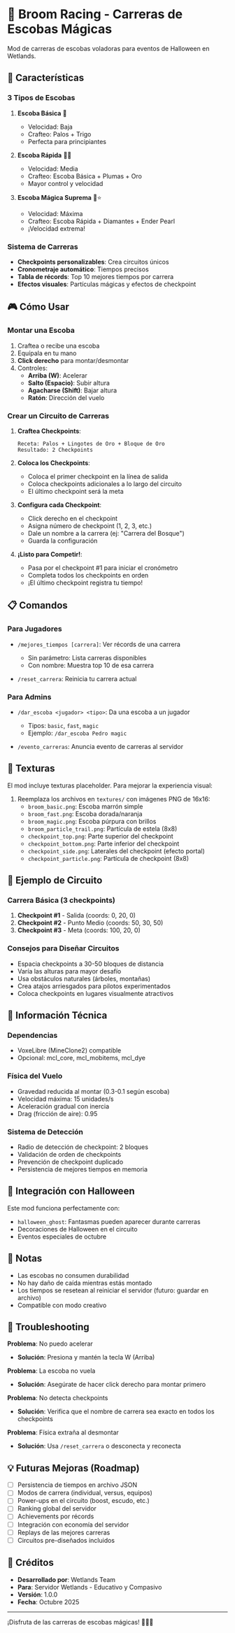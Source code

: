 # 🧹 Broom Racing - Carreras de Escobas Mágicas

Mod de carreras de escobas voladoras para eventos de Halloween en Wetlands.

## 🎯 Características

### 3 Tipos de Escobas
1. **Escoba Básica** 🧹
   - Velocidad: Baja
   - Crafteo: Palos + Trigo
   - Perfecta para principiantes

2. **Escoba Rápida** 🧹✨
   - Velocidad: Media
   - Crafteo: Escoba Básica + Plumas + Oro
   - Mayor control y velocidad

3. **Escoba Mágica Suprema** 🧹⭐
   - Velocidad: Máxima
   - Crafteo: Escoba Rápida + Diamantes + Ender Pearl
   - ¡Velocidad extrema!

### Sistema de Carreras
- **Checkpoints personalizables**: Crea circuitos únicos
- **Cronometraje automático**: Tiempos precisos
- **Tabla de récords**: Top 10 mejores tiempos por carrera
- **Efectos visuales**: Partículas mágicas y efectos de checkpoint

## 🎮 Cómo Usar

### Montar una Escoba
1. Craftea o recibe una escoba
2. Equípala en tu mano
3. **Click derecho** para montar/desmontar
4. Controles:
   - **Arriba (W)**: Acelerar
   - **Salto (Espacio)**: Subir altura
   - **Agacharse (Shift)**: Bajar altura
   - **Ratón**: Dirección del vuelo

### Crear un Circuito de Carreras

1. **Craftea Checkpoints**:
   ```
   Receta: Palos + Lingotes de Oro + Bloque de Oro
   Resultado: 2 Checkpoints
   ```

2. **Coloca los Checkpoints**:
   - Coloca el primer checkpoint en la línea de salida
   - Coloca checkpoints adicionales a lo largo del circuito
   - El último checkpoint será la meta

3. **Configura cada Checkpoint**:
   - Click derecho en el checkpoint
   - Asigna número de checkpoint (1, 2, 3, etc.)
   - Dale un nombre a la carrera (ej: "Carrera del Bosque")
   - Guarda la configuración

4. **¡Listo para Competir!**:
   - Pasa por el checkpoint #1 para iniciar el cronómetro
   - Completa todos los checkpoints en orden
   - ¡El último checkpoint registra tu tiempo!

## 📋 Comandos

### Para Jugadores
- `/mejores_tiempos [carrera]`: Ver récords de una carrera
  - Sin parámetro: Lista carreras disponibles
  - Con nombre: Muestra top 10 de esa carrera

- `/reset_carrera`: Reinicia tu carrera actual

### Para Admins
- `/dar_escoba <jugador> <tipo>`: Da una escoba a un jugador
  - Tipos: `basic`, `fast`, `magic`
  - Ejemplo: `/dar_escoba Pedro magic`

- `/evento_carreras`: Anuncia evento de carreras al servidor

## 🎨 Texturas

El mod incluye texturas placeholder. Para mejorar la experiencia visual:

1. Reemplaza los archivos en `textures/` con imágenes PNG de 16x16:
   - `broom_basic.png`: Escoba marrón simple
   - `broom_fast.png`: Escoba dorada/naranja
   - `broom_magic.png`: Escoba púrpura con brillos
   - `broom_particle_trail.png`: Partícula de estela (8x8)
   - `checkpoint_top.png`: Parte superior del checkpoint
   - `checkpoint_bottom.png`: Parte inferior del checkpoint
   - `checkpoint_side.png`: Laterales del checkpoint (efecto portal)
   - `checkpoint_particle.png`: Partícula de checkpoint (8x8)

## 🏁 Ejemplo de Circuito

### Carrera Básica (3 checkpoints)
1. **Checkpoint #1** - Salida (coords: 0, 20, 0)
2. **Checkpoint #2** - Punto Medio (coords: 50, 30, 50)
3. **Checkpoint #3** - Meta (coords: 100, 20, 0)

### Consejos para Diseñar Circuitos
- Espacia checkpoints a 30-50 bloques de distancia
- Varía las alturas para mayor desafío
- Usa obstáculos naturales (árboles, montañas)
- Crea atajos arriesgados para pilotos experimentados
- Coloca checkpoints en lugares visualmente atractivos

## 🔧 Información Técnica

### Dependencias
- VoxeLibre (MineClone2) compatible
- Opcional: mcl_core, mcl_mobitems, mcl_dye

### Física del Vuelo
- Gravedad reducida al montar (0.3-0.1 según escoba)
- Velocidad máxima: 15 unidades/s
- Aceleración gradual con inercia
- Drag (fricción de aire): 0.95

### Sistema de Detección
- Radio de detección de checkpoint: 2 bloques
- Validación de orden de checkpoints
- Prevención de checkpoint duplicado
- Persistencia de mejores tiempos en memoria

## 🎃 Integración con Halloween

Este mod funciona perfectamente con:
- `halloween_ghost`: Fantasmas pueden aparecer durante carreras
- Decoraciones de Halloween en el circuito
- Eventos especiales de octubre

## 📝 Notas

- Las escobas no consumen durabilidad
- No hay daño de caída mientras estás montado
- Los tiempos se resetean al reiniciar el servidor (futuro: guardar en archivo)
- Compatible con modo creativo

## 🐛 Troubleshooting

**Problema**: No puedo acelerar
- **Solución**: Presiona y mantén la tecla W (Arriba)

**Problema**: La escoba no vuela
- **Solución**: Asegúrate de hacer click derecho para montar primero

**Problema**: No detecta checkpoints
- **Solución**: Verifica que el nombre de carrera sea exacto en todos los checkpoints

**Problema**: Física extraña al desmontar
- **Solución**: Usa `/reset_carrera` o desconecta y reconecta

## 💡 Futuras Mejoras (Roadmap)

- [ ] Persistencia de tiempos en archivo JSON
- [ ] Modos de carrera (individual, versus, equipos)
- [ ] Power-ups en el circuito (boost, escudo, etc.)
- [ ] Ranking global del servidor
- [ ] Achievements por récords
- [ ] Integración con economía del servidor
- [ ] Replays de las mejores carreras
- [ ] Circuitos pre-diseñados incluidos

## 🤝 Créditos

- **Desarrollado por**: Wetlands Team
- **Para**: Servidor Wetlands - Educativo y Compasivo
- **Versión**: 1.0.0
- **Fecha**: Octubre 2025

---

¡Disfruta de las carreras de escobas mágicas! 🧹✨🏁
